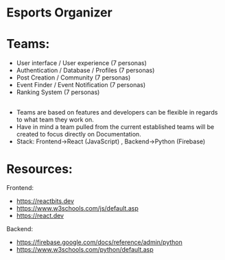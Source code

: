# Esports Organizer
##
# Teams:

- User interface / User experience (7 personas)
- Authentication / Database / Profiles (7 personas)
- Post Creation / Community (7 personas)
- Event Finder / Event Notification (7 personas)
- Ranking System (7 personas)
##
- Teams are based on features and developers can be flexible in regards to what team they work on.
- Have in mind a team pulled from the current established teams will be created to focus directly on Documentation.
- Stack: Frontend->React (JavaScript) , Backend->Python (Firebase)
##
# Resources:

Frontend:
- https://reactbits.dev
- https://www.w3schools.com/js/default.asp
- https://react.dev

Backend:
- https://firebase.google.com/docs/reference/admin/python
- https://www.w3schools.com/python/default.asp
  
